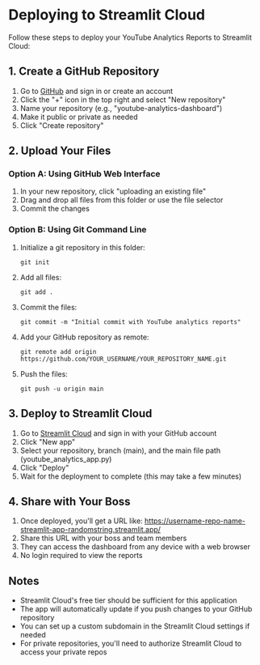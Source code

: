 # Deploying to Streamlit Cloud

Follow these steps to deploy your YouTube Analytics Reports to Streamlit Cloud:

## 1. Create a GitHub Repository

1. Go to [GitHub](https://github.com) and sign in or create an account
2. Click the "+" icon in the top right and select "New repository"
3. Name your repository (e.g., "youtube-analytics-dashboard")
4. Make it public or private as needed
5. Click "Create repository"

## 2. Upload Your Files

### Option A: Using GitHub Web Interface

1. In your new repository, click "uploading an existing file"
2. Drag and drop all files from this folder or use the file selector
3. Commit the changes

### Option B: Using Git Command Line

1. Initialize a git repository in this folder:
   ```
   git init
   ```

2. Add all files:
   ```
   git add .
   ```

3. Commit the files:
   ```
   git commit -m "Initial commit with YouTube analytics reports"
   ```

4. Add your GitHub repository as remote:
   ```
   git remote add origin https://github.com/YOUR_USERNAME/YOUR_REPOSITORY_NAME.git
   ```

5. Push the files:
   ```
   git push -u origin main
   ```

## 3. Deploy to Streamlit Cloud

1. Go to [Streamlit Cloud](https://streamlit.io/cloud) and sign in with your GitHub account
2. Click "New app"
3. Select your repository, branch (main), and the main file path (youtube_analytics_app.py)
4. Click "Deploy"
5. Wait for the deployment to complete (this may take a few minutes)

## 4. Share with Your Boss

1. Once deployed, you'll get a URL like: https://username-repo-name-streamlit-app-randomstring.streamlit.app/
2. Share this URL with your boss and team members
3. They can access the dashboard from any device with a web browser
4. No login required to view the reports

## Notes

- Streamlit Cloud's free tier should be sufficient for this application
- The app will automatically update if you push changes to your GitHub repository
- You can set up a custom subdomain in the Streamlit Cloud settings if needed
- For private repositories, you'll need to authorize Streamlit Cloud to access your private repos
